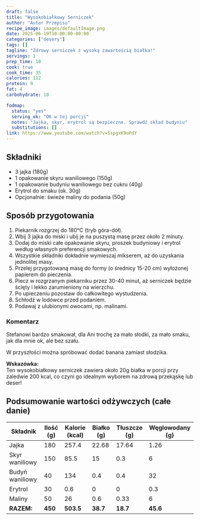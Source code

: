 ```yaml
---
draft: false
title: "Wysokobiałkowy Serniczek"
author: "Autor Przepisu"
recipe_image: images/defaultImage.png
date: 2025-06-19T10:00:00-00:00
categories: ["desery"]
tags: []
tagline: "Zdrowy serniczek z wysoką zawartością białka!"
servings: 1
prep_time: 10
cook: true
cook_time: 35
calories: 112
protein: 9
fat: 4
carbohydrate: 10

fodmap:
  status: "yes"
  serving_ok: "OK w tej porcji"
  notes: "Jajka, skyr, erytrol są bezpieczne. Sprawdź skład budyniu"
  substitutions: []
link: https://www.youtube.com/watch?v=SspgxK9oPdY
---
```


## Składniki
- 3 jajka (180g)
- 1 opakowanie skyru waniliowego (150g)
- 1 opakowanie budyniu waniliowego bez cukru (40g)
- Erytrol do smaku (ok. 30g)
- Opcjonalnie: świeże maliny do podania (50g)

## Sposób przygotowania
1. Piekarnik rozgrzej do 180°C (tryb góra-dół).
2. Wbij 3 jajka do miski i ubij je na puszystą masę przez około 2 minuty.
3. Dodaj do miski całe opakowanie skyru, proszek budyniowy i erytrol według własnych preferencji smakowych.
4. Wszystkie składniki dokładnie wymieszaj mikserem, aż do uzyskania jednolitej masy.
5. Przelej przygotowaną masę do formy (o średnicy 15-20 cm) wyłożonej papierem do pieczenia.
6. Piecz w rozgrzanym piekarniku przez 30-40 minut, aż serniczek będzie ścięty i lekko zarumieniony na wierzchu.
7. Po upieczeniu pozostaw do całkowitego wystudzenia.
8. Schłodź w lodówce przed podaniem.
9. Podawaj z ulubionymi owocami, np. malinami.

### Komentarz
Stefanowi bardzo smakował, dla Ani trochę za mało słodki, za mało smaku, jak dla mnie ok, ale bez szału. 

W przyszłości można spróbować dodać banana zamiast słodzika.

**Wskazówka:**  
Ten wysokobiałkowy serniczek zawiera około 20g białka w porcji przy zaledwie 200 kcal, co czyni go idealnym wyborem na zdrową przekąskę lub deser!

## Podsumowanie wartości odżywczych (całe danie)

| Składnik         | Ilość (g) | Kalorie (kcal) | Białko (g) | Tłuszcze (g) | Węglowodany (g) |
|------------------|-----------|---------------|------------|--------------|-----------------|
| Jajka            | 180       | 257.4         | 22.68      | 17.64        | 1.26            |
| Skyr waniliowy   | 150       | 85.5          | 15         | 0.3          | 6               |
| Budyń waniliowy  | 40        | 134           | 0.4        | 0.4          | 32              |
| Erytrol          | 30        | 0.6           | 0          | 0            | 0.3             |
| Maliny           | 50        | 26            | 0.6        | 0.33         | 6               |
| **RAZEM:**       | **450**   | **503.5**     | **38.7**   | **18.7**     | **45.6**        |

